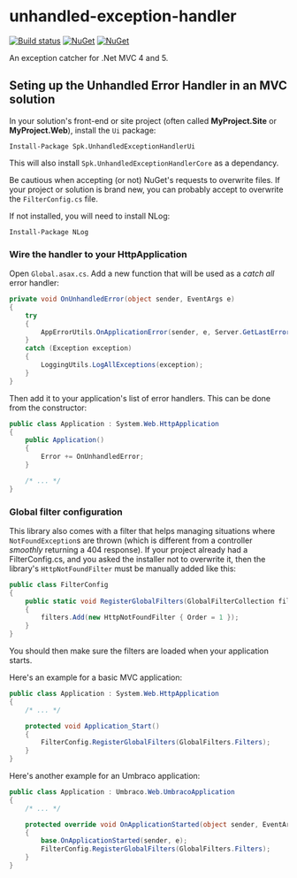 # unhandled-exception-handler

[![Build status](https://ci.appveyor.com/api/projects/status/car1psys90556srk?svg=true)](https://ci.appveyor.com/project/spektrum/unhandled-exception-handler)
[![NuGet](https://img.shields.io/nuget/dt/Spk.UnhandledExceptionHandlerUi.svg)](https://www.nuget.org/packages/Spk.UnhandledExceptionHandlerUi/)
[![NuGet](https://img.shields.io/nuget/dt/Spk.UnhandledExceptionHandlerCore.svg)](https://www.nuget.org/packages/Spk.UnhandledExceptionHandlerCore/)

An exception catcher for .Net MVC 4 and 5.

## Seting up the Unhandled Error Handler in an MVC solution

In your solution's front-end or site project (often called **MyProject.Site** or **MyProject.Web**), install the `Ui`
package:

`Install-Package Spk.UnhandledExceptionHandlerUi`

This will also install `Spk.UnhandledExceptionHandlerCore` as a dependancy.

Be cautious when accepting (or not) NuGet's requests to overwrite files. If your project or solution is brand new, you
can probably accept to overwrite the `FilterConfig.cs` file.

If not installed, you will need to install NLog:

`Install-Package NLog`

### Wire the handler to your HttpApplication

Open `Global.asax.cs`. Add a new function that will be used as a _catch all_ error handler:

```csharp
private void OnUnhandledError(object sender, EventArgs e)
{
    try
    {
        AppErrorUtils.OnApplicationError(sender, e, Server.GetLastError());
    }
    catch (Exception exception)
    {
        LoggingUtils.LogAllExceptions(exception);
    }
}
```

Then add it to your application's list of error handlers. This can be done from the constructor:

```csharp
public class Application : System.Web.HttpApplication
{
    public Application()
    {
        Error += OnUnhandledError;
    }

    /* ... */
}
```

### Global filter configuration

This library also comes with a filter that helps managing situations where `NotFoundException`s are thrown (which is
different from a controller _smoothly_ returning a 404 response). If your project already had a FilterConfig.cs, and you
asked the installer not to overwrite it, then the library's `HttpNotFoundFilter` must be manually added like this:

```csharp
public class FilterConfig
{
    public static void RegisterGlobalFilters(GlobalFilterCollection filters)
    {
        filters.Add(new HttpNotFoundFilter { Order = 1 });
    }
}
```

You should then make sure the filters are loaded when your application starts.

Here's an example for a basic MVC application:

```csharp
public class Application : System.Web.HttpApplication
{
    /* ... */

    protected void Application_Start()
    {
        FilterConfig.RegisterGlobalFilters(GlobalFilters.Filters);
    }
}
```

Here's another example for an Umbraco application:

```csharp
public class Application : Umbraco.Web.UmbracoApplication
{
    /* ... */

    protected override void OnApplicationStarted(object sender, EventArgs e)
    {
        base.OnApplicationStarted(sender, e);
        FilterConfig.RegisterGlobalFilters(GlobalFilters.Filters);
    }
}
```